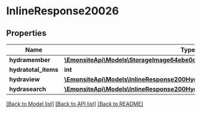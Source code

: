 # InlineResponse20026

## Properties
Name | Type | Description | Notes
------------ | ------------- | ------------- | -------------
**hydramember** | [**\EmonsiteApi\Models\StorageImage64ebe0c84f35c94c053ca1a666bfce79Jsonld[]**](StorageImage64ebe0c84f35c94c053ca1a666bfce79Jsonld.md) |  | 
**hydratotal_items** | **int** |  | [optional] 
**hydraview** | [**\EmonsiteApi\Models\InlineResponse200Hydraview**](InlineResponse200Hydraview.md) |  | [optional] 
**hydrasearch** | [**\EmonsiteApi\Models\InlineResponse200Hydrasearch**](InlineResponse200Hydrasearch.md) |  | [optional] 

[[Back to Model list]](../../README.md#documentation-for-models) [[Back to API list]](../../README.md#documentation-for-api-endpoints) [[Back to README]](../../README.md)

